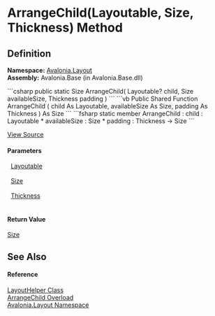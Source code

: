 # ArrangeChild(Layoutable, Size, Thickness) Method




## Definition
**Namespace:** <a href="N_Avalonia_Layout">Avalonia.Layout</a>  
**Assembly:** Avalonia.Base (in Avalonia.Base.dll)

<Tabs groupId="api-code-preview">
<TabItem value="csharp" label="C#">
```csharp
public static Size ArrangeChild(
	Layoutable? child,
	Size availableSize,
	Thickness padding
)
```
</TabItem>
<TabItem value="vb" label="VB">
```vb
Public Shared Function ArrangeChild ( 
	child As Layoutable,
	availableSize As Size,
	padding As Thickness
) As Size
```
</TabItem>
<TabItem value="fsharp" label="F#">
```fsharp
static member ArrangeChild : 
        child : Layoutable * 
        availableSize : Size * 
        padding : Thickness -> Size 
```
</TabItem>
</Tabs>



<a href="https://github.com/AvaloniaUI/Avalonia/tree/master/src/Avalonia.Base/Layout/LayoutHelper.cs#L83" title="View the source code">View Source</a>



#### Parameters
<dl><dt>  <a href="T_Avalonia_Layout_Layoutable">Layoutable</a></dt><dd> </dd><dt>  <a href="T_Avalonia_Size">Size</a></dt><dd> </dd><dt>  <a href="T_Avalonia_Thickness">Thickness</a></dt><dd> </dd></dl>

#### Return Value
<a href="T_Avalonia_Size">Size</a>

## See Also


#### Reference
<a href="T_Avalonia_Layout_LayoutHelper">LayoutHelper Class</a>  
<a href="Overload_Avalonia_Layout_LayoutHelper_ArrangeChild">ArrangeChild Overload</a>  
<a href="N_Avalonia_Layout">Avalonia.Layout Namespace</a>  

